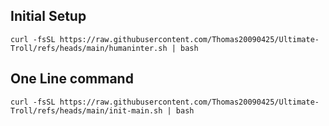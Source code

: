 Initial Setup
---
`curl -fsSL https://raw.githubusercontent.com/Thomas20090425/Ultimate-Troll/refs/heads/main/humaninter.sh | bash`

One Line command
---
`curl -fsSL https://raw.githubusercontent.com/Thomas20090425/Ultimate-Troll/refs/heads/main/init-main.sh | bash`
